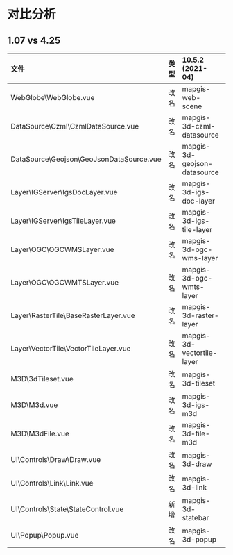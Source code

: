 # 对比分析 
## 1.07 vs 4.25

| 文件                                     | 类型 | 10.5.2   (2021-04)        | 1.0.13  (2020-12)         | 10.5.2(按需引入)        | 1.0.13(按需引入)        | 备注 |
| :--------------------------------------- | :--- | :--------------------------- | :------------------------ | :---------------------- | :---------------------- | :--- |
| WebGlobe\WebGlobe.vue                    | 改名 | mapgis-web-scene             | cesium-web-globe          | MapgisWebScene          |                         | 无   |
| DataSource\Czml\CzmlDataSource.vue       | 改名 | mapgis-3d-czml-datasource    | cesium-czml-datasource    | MapgisCzmlDatasource    | CesiumCzmlDatasource    | 无   |
| DataSource\Geojson\GeoJsonDataSource.vue | 改名 | mapgis-3d-geojson-datasource | cesium-geojson-datasource | MapgisGeojsonDatasource | CesiumGeojsonDatasource | 无   |
| Layer\IGServer\IgsDocLayer.vue           | 改名 | mapgis-3d-igs-doc-layer      | cesium-igs-doc-layer      | Mapgis3dIgsDocLayer     |                         | 无   |
| Layer\IGServer\IgsTileLayer.vue          | 改名 | mapgis-3d-igs-tile-layer     | cesium-igs-tile-layer     | Mapgis3dIgsTileLayer    |                         | 无   |
| Layer\OGC\OGCWMSLayer.vue                | 改名 | mapgis-3d-ogc-wms-layer      |                           | Mapgis3dOgcWmsLayer     |                         | 无   |
| Layer\OGC\OGCWMTSLayer.vue               | 改名 | mapgis-3d-ogc-wmts-layer     |                           | Mapgis3dOgcWmtsLayer    |                         | 无   |
| Layer\RasterTile\BaseRasterLayer.vue     | 改名 | mapgis-3d-raster-layer       |                           | Mapgis3dRasterLayer     |                         | 无   |
| Layer\VectorTile\VectorTileLayer.vue     | 改名 | mapgis-3d-vectortile-layer   |                           | Mapgis3dVectortileLayer |                         | 无   |
| M3D\3dTileset.vue                        | 改名 | mapgis-3d-tileset            | cesium-3d-tileset         | Mapgis3dTileset         |                         | 无   |
| M3D\M3d.vue                              | 改名 | mapgis-3d-igs-m3d            | cesium-igs-m3d            | Mapgis3dIgsM3d          |                         | 无   |
| M3D\M3dFile.vue                          | 改名 | mapgis-3d-file-m3d           | cesium-file-m3d           | Mapgis3dFileM3d         |                         | 无   |
| UI\Controls\Draw\Draw.vue                | 改名 | mapgis-3d-draw               |                           | Mapgis3dDraw            |                         | 无   |
| UI\Controls\Link\Link.vue                | 改名 | mapgis-3d-link               |                           | Mapgis3dLink            |                         | 无   |
| UI\Controls\State\StateControl.vue       | 新增 | mapgis-3d-statebar           |                           | Mapgis3dState           |                         | 无   |
| UI\Popup\Popup.vue                       | 改名 | mapgis-3d-popup              |                           | Mapgis3dPopup           |                         | 无   |

